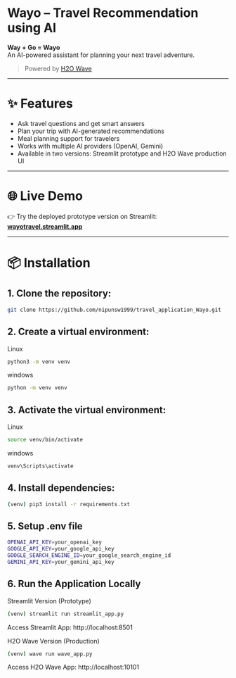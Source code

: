 # Wayo – Travel Recommendation using AI

**Way + Go = Wayo**  
An AI-powered assistant for planning your next travel adventure.

> Powered by [H2O Wave](https://h2o.ai/products/h2o-wave/)

---

# ✨ Features

- Ask travel questions and get smart answers
- Plan your trip with AI-generated recommendations
- Meal planning support for travelers
- Works with multiple AI providers (OpenAI, Gemini)
- Available in two versions: Streamlit prototype and H2O Wave production UI

---

# 🌐 Live Demo

👉 Try the deployed prototype version on Streamlit:  
**[wayotravel.streamlit.app](https://wayotravel.streamlit.app)**

---

# 📦 Installation

## 1. Clone the repository:
```bash
git clone https://github.com/nipunsw1999/travel_application_Wayo.git
```
## 2. Create a virtual environment:
Linux
```bash
python3 -m venv venv
```
windows
```bash
python -m venv venv
```

## 3. Activate the virtual environment:
Linux
```bash
source venv/bin/activate
```
windows
```bash
venv\Scripts\activate
```

## 4. Install dependencies:
```bash
(venv) pip3 install -r requirements.txt
```
## 5. Setup .env file
```bash
OPENAI_API_KEY=your_openai_key
GOOGLE_API_KEY=your_google_api_key
GOOGLE_SEARCH_ENGINE_ID=your_google_search_engine_id
GEMINI_API_KEY=your_gemini_api_key
```

## 6. Run the Application Locally
Streamlit Version (Prototype)
```bash
(venv) streamlit run streamlit_app.py
```
Access Streamlit App: http://localhost:8501

H2O Wave Version (Production)
```bash
(venv) wave run wave_app.py
```
Access H2O Wave App: http://localhost:10101



